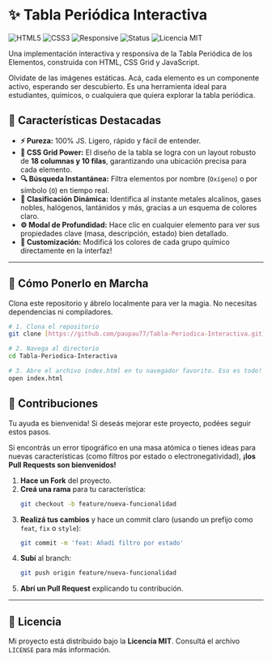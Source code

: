 # ✨ Tabla Periódica Interactiva


![HTML5](https://img.shields.io/badge/HTML5-E34F26?style=for-the-badge&logo=html5&logoColor=white)
![CSS3](https://img.shields.io/badge/CSS3-1572B6?style=for-the-badge&logo=css3&logoColor=white)
![Responsive](https://img.shields.io/badge/Responsive%20Design-%F0%9F%93%B1-blue?style=for-the-badge)
![Status](https://img.shields.io/badge/Status-Complete-success?style=for-the-badge)
![Licencia MIT](https://img.shields.io/badge/Licencia-MIT-orange?style=for-the-badge)

Una implementación interactiva y responsiva de la Tabla Periódica de los Elementos, construida con HTML, CSS Grid y JavaScript.

Olvídate de las imágenes estáticas. Acá, cada elemento es un componente activo, esperando ser descubierto. Es una herramienta ideal para estudiantes, químicos, o cualquiera que quiera explorar la tabla periódica.

## 🌟 Características Destacadas

* **⚡️ Pureza:** 100% JS. Ligero, rápido y fácil de entender.
* **📐 CSS Grid Power:** El diseño de la tabla se logra con un layout robusto de **18 columnas y 10 filas**, garantizando una ubicación precisa para cada elemento.
* **🔍 Búsqueda Instantánea:** Filtra elementos por nombre (`Oxígeno`) o por símbolo (`O`) en tiempo real.
* **🌈 Clasificación Dinámica:** Identifica al instante metales alcalinos, gases nobles, halógenos, lantánidos y más, gracias a un esquema de colores claro.
* **⚙️ Modal de Profundidad:** Hace clic en cualquier elemento para ver sus propiedades clave (masa, descripción, estado) bien detallado.
* **🎨 Customización:** Modificá los colores de cada grupo químico directamente en la interfaz!

***

## 🚀 Cómo Ponerlo en Marcha

Clona este repositorio y ábrelo localmente para ver la magia. No necesitas dependencias ni compiladores.

```bash
# 1. Clona el repositorio
git clone [https://github.com/paupau77/Tabla-Periodica-Interactiva.git](https://github.com/paupau77/Tabla-Periodica-Interactiva.git)

# 2. Navega al directorio
cd Tabla-Periodica-Interactiva

# 3. Abre el archivo index.html en tu navegador favorito. Eso es todo!
open index.html
   ```

## 🤝 Contribuciones

Tu ayuda es bienvenida! Si deseás mejorar este proyecto, podées seguir estos pasos.

Si encontrás un error tipográfico en una masa atómica o tienes ideas para nuevas características (como filtros por estado o electronegatividad), **¡los Pull Requests son bienvenidos!**

1.  **Hace un Fork** del proyecto.
2.  **Creá una rama** para tu característica:
    ```bash
    git checkout -b feature/nueva-funcionalidad
    ```
3.  **Realizá tus cambios** y hace un commit claro (usando un prefijo como `feat`, `fix` o `style`):
    ```bash
    git commit -m 'feat: Añadí filtro por estado'
    ```
4.  **Subí** al branch:
    ```bash
    git push origin feature/nueva-funcionalidad
    ```
5.  **Abrí un Pull Request** explicando tu contribución.

---

## 📜 Licencia

Mi proyecto está distribuido bajo la **Licencia MIT**. Consultá el archivo `LICENSE` para más información.
